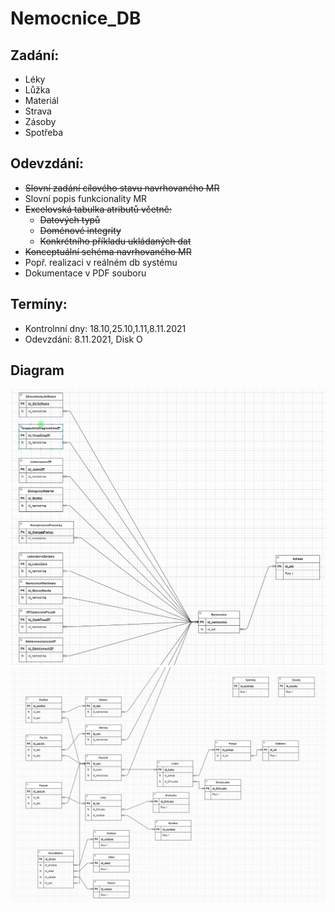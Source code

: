 # Nemocnice_DB

## Zadání:

- Léky
- Lůžka
- Materiál
- Strava
- Zásoby
- Spotřeba

## Odevzdání:

- ~~Slovní zadání cílového stavu navrhovaného MR~~
- Slovní popis funkcionality MR
- ~~Excelovská tabulka atributů včetně:~~
  - ~~Datových typů~~
  - ~~Doménové integrity~~
  - ~~Konkrétního příkladu ukládaných dat~~
- ~~Konceptuální schéma navrhovaného MR~~
- Popř. realizaci v reálném db systému
- Dokumentace v PDF souboru

## Termíny:

- Kontrolnní dny: 18.10,25.10,1.11,8.11.2021
- Odevzdání: 8.11.2021, Disk O

## Diagram

![diagram-1](./diagram-1.PNG)
![diagram-2](./diagram-2.PNG)
